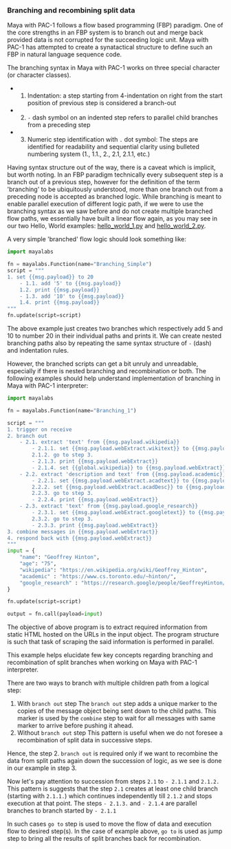 ### Branching and recombining split data

Maya with PAC-1 follows a flow based programming (FBP) paradigm. One of the core strengths in an FBP system is to branch out and merge back provided data is not corrupted for the succeeding logic unit. Maya with PAC-1 has attempted to create a synatactical structure to define such an FBP in natural language sequence code.

The branching syntax in Maya with PAC-1 works on three special character (or character classes). 
- 1. Indentation: a step starting from 4-indentation on right from the start position of previous step is considered a branch-out
- 2. `-` dash symbol on an indented step refers to parallel child branches from a preceding step
- 3. Numeric step identification with `.` dot symbol: The steps are identified for readability and sequential clarity using bulleted numbering system (1., 1.1., 2., 2.1, 2.1.1, etc.)

Having syntax structure out of the way, there is a caveat which is implicit, but worth noting. In an FBP paradigm technically every subsequent step is a branch out of a previous step, however for the definition of the term 'branching' to be ubiquitously understood, more than one branch out from a preceding node is accepted as branched logic. While branching is meant to enable parallel execution of different logic path, if we were to use the branching syntax as we saw before and do not create multiple branched flow paths, we essentially have built a linear flow again, as you may see in our two Hello, World examples: [hello_world_1.py](/examples/01_hello_world/hello_world_1.py) and [hello_world_2.py](/examples/01_hello_world/hello_world_2.py).

A very simple 'branched' flow logic should look something like:
```python
import mayalabs

fn = mayalabs.Function(name="Branching_Simple")
script = """
1. set {{msg.payload}} to 20
    - 1.1. add '5' to {{msg.payload}}
    1.2. print {{msg.payload}}
    - 1.3. add '10' to {{msg.payload}}
    1.4. print {{msg.payload}}
"""
fn.update(script=script)
```
The above example just creates two branches which respectively add 5 and 10 to number 20 in their individual paths and prints it. We can create nested branching paths also by repeating the same syntax structure of `-` (dash) and indentation rules. 


However, the branched scripts can get a bit unruly and unreadable, especially if there is nested branching and recombination or both. The following examples should help understand implementation of branching in Maya with PAC-1 interpreter:

```python
import mayalabs

fn = mayalabs.Function(name="Branching_1")

script = """
1. trigger on receive
2. branch out
    - 2.1. extract 'text' from {{msg.payload.wikipedia}}
        - 2.1.1. set {{msg.payload.webExtract.wikitext}} to {{msg.payload.webExtract.text}}
        2.1.2. go to step 3.
        - 2.1.3. print {{msg.payload.webExtract}}
        - 2.1.4. set {{global.wikipedia}} to {{msg.payload.webExtract}}
    - 2.2. extract 'description and text' from {{msg.payload.academic}}
        - 2.2.1. set {{msg.payload.webExtract.acadtext}} to {{msg.payload.webExtract.text}}
        2.2.2. set {{msg.payload.webExtract.acadDesc}} to {{msg.payload.webExtract.description}}
        2.2.3. go to step 3.
        - 2.2.4. print {{msg.payload.webExtract}}
    - 2.3. extract 'text' from {{msg.payload.google_research}}
        - 2.3.1. set {{msg.payload.webExtract.googletext}} to {{msg.payload.webExtract.text}}
        2.3.2. go to step 3.
        - 2.3.3. print {{msg.payload.webExtract}}
3. combine messages in {{msg.payload.webExtract}}
4. respond back with {{msg.payload.webExtract}}
"""
input = {
    "name": "Geoffrey Hinton",
    "age": "75",
    "wikipedia": "https://en.wikipedia.org/wiki/Geoffrey_Hinton",
    "academic" : "https://www.cs.toronto.edu/~hinton/",
    "google_research" : "https://research.google/people/GeoffreyHinton/"
}

fn.update(script=script)

output = fn.call(payload=input)

```
The objective of above program is to extract required information from static HTML hosted on the URLs in the input object. The program structure is such that task of scraping the said information is performed in parallel.

This example helps elucidate few key concepts regarding branching and recombination of split branches when working on Maya with PAC-1 interpreter.

There are two ways to branch with multiple children path from a logical step:
1. With `branch out` step
   The `branch out` step adds a unique marker to the copies of the message object being sent down to the child paths. This marker is used by the `combine` step to wait for all messages with same marker to arrive before pushing it ahead.
2. Without `branch out` step
   This pattern is useful when we do not foresee a recombination of split data in successive steps. 

Hence, the step 2. `branch out` is required only if we want to recombine the data from split paths again down the succession of logic, as we see is done in our example in step 3.

Now let's pay attention to succession from steps `2.1` to `- 2.1.1` and `2.1.2.` This pattern is suggests that the step `2.1` creates at least one child branch (starting with `2.1.1.`) which continues independently till `2.1.2` and stops execution at that point. 
The steps `- 2.1.3.` and `- 2.1.4` are parallel branches to branch started by `- 2.1.1`

In such cases `go to` step is used to move the flow of data and execution flow to desired step(s). In the case of example above, `go to` is used as jump step to bring all the results of split branches back for recombination.